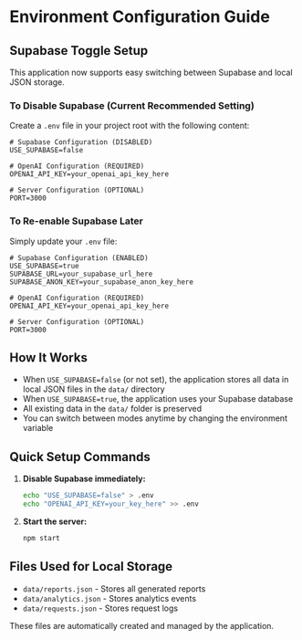 # Environment Configuration Guide

## Supabase Toggle Setup

This application now supports easy switching between Supabase and local JSON storage.

### To Disable Supabase (Current Recommended Setting)

Create a `.env` file in your project root with the following content:

```env
# Supabase Configuration (DISABLED)
USE_SUPABASE=false

# OpenAI Configuration (REQUIRED)
OPENAI_API_KEY=your_openai_api_key_here

# Server Configuration (OPTIONAL)
PORT=3000
```

### To Re-enable Supabase Later

Simply update your `.env` file:

```env
# Supabase Configuration (ENABLED)
USE_SUPABASE=true
SUPABASE_URL=your_supabase_url_here
SUPABASE_ANON_KEY=your_supabase_anon_key_here

# OpenAI Configuration (REQUIRED)
OPENAI_API_KEY=your_openai_api_key_here

# Server Configuration (OPTIONAL)
PORT=3000
```

## How It Works

- When `USE_SUPABASE=false` (or not set), the application stores all data in local JSON files in the `data/` directory
- When `USE_SUPABASE=true`, the application uses your Supabase database
- All existing data in the `data/` folder is preserved
- You can switch between modes anytime by changing the environment variable

## Quick Setup Commands

1. **Disable Supabase immediately:**
   ```bash
   echo "USE_SUPABASE=false" > .env
   echo "OPENAI_API_KEY=your_key_here" >> .env
   ```

2. **Start the server:**
   ```bash
   npm start
   ```

## Files Used for Local Storage

- `data/reports.json` - Stores all generated reports
- `data/analytics.json` - Stores analytics events
- `data/requests.json` - Stores request logs

These files are automatically created and managed by the application.
